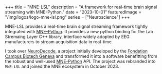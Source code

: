 +++
title = "MNE-LSL"
description = "A framework for real-time brain signal streaming with MNE-Python."
date = "2023-10-01"
featuredImage = "/img/logos/logo-mne-lsl.png"
series = ["Neuroscience"]
+++

MNE-LSL provides a real-time brain signal streaming framework tightly integrated with
[MNE-Python](https://mne.tools). It provides a new python binding for the Lab Stremaing
Layer C++ library, interface widely adopted by EEG manufacturers to stream acquisition
data in real-time.

I took over [NeuroDecode](https://github.com/dbdq/neurodecode), a project initially
developed by the [Fondation Campus Biotech Geneva](https://hnp.fcbg.ch/) and transformed
it into a software benefitting from the robust and well-used
[MNE-Python](https://mne.tools) API. The project was rebranded into `MNE-LSL` and joined
the MNE ecosystem in October 2023.

